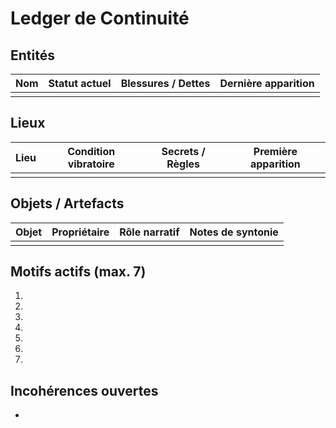 # Ledger de Continuité

## Entités

| Nom | Statut actuel | Blessures / Dettes | Dernière apparition |
|-----|---------------|---------------------|---------------------|
|     |               |                     |                     |

## Lieux

| Lieu | Condition vibratoire | Secrets / Règles | Première apparition |
|------|----------------------|------------------|---------------------|
|      |                      |                  |                     |

## Objets / Artefacts

| Objet | Propriétaire | Rôle narratif | Notes de syntonie |
|-------|--------------|---------------|-------------------|
|       |              |               |                   |

## Motifs actifs (max. 7)

1. 
2. 
3. 
4. 
5. 
6. 
7. 

## Incohérences ouvertes

- 
